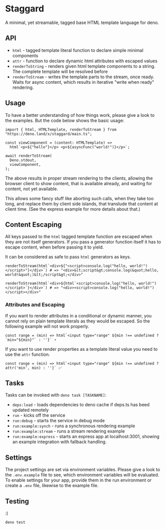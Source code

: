 # Staggard

A minimal, yet streamable, tagged base HTML template language for deno.

## API

- `html` - tagged template literal function to declare simple minimal components
- `attr` - function to declare dynamic html attributes with escaped values
- `renderToString` - renders given html template components to a string. The
  complete template will be resolved before
- `renderToStream` - writes the template parts to the stream, once ready. Waits
  for async content, which results in iterative "write when ready" rendering.

## Usage

To have a better understanding of how things work, please give a look to the
examples. But the code below shows the basic usage:

```
import { html, HTMLTemplate, renderToStream } from "https://deno.land/x/staggard/main.ts";

const viewComponent = (content: HTMLTemplate) =>
  html`<p>${"hello"}</p> <p>${asyncFunc("world!")}</p>`;

await renderToStream(
  Deno.stdout,
  viewComponent,
);
```

The above results in proper stream rendering to the clients, allowing the
browser client to show content, that is available already, and waiting for
content, not yet available.

This allows some fancy stuff like aborting such calls, when they take too long,
and replace them by client side islands, that translude that content at client
time. (See the express example for more details about that.)

## Content Escaping

All keys passed to the `html` tagged template function are escaped when they are
not itself generators. If you pass a generator function itself it has to escape
content, when before passing it to yield.

It can be considered as safe to pass `html` generators as keys.

```
renderToStream(html`<div>${"<script>console.log("hello, world!")</script>"}</div>`) # => "<div>&lt;script&gt;console.log(&quot;hello, world!&quot;)&lt;/script&gt;</div>"

renderToStream(html`<div>${html`<script>console.log("hello, world!")</script>`}</div>`) # => "<div><script>console.log("hello, world!")</script></div>"
```

### Attributes and Escaping

If you want to render attributes in a conditional or dynamic manner, you cannot
rely on plain template literals as they would be escaped. So the following
example will not work properly.

```
const range = (min) => html`<input type="range" ${min !== undefined ? `min="${min}"` : ''}` ⚡️
```

If you want to use render properties as a template literal value you need to use
the `attr` function.

```
const range = (min) => html`<input type="range" ${min !== undefined ? attr('min', min) : ''}` ✅
```

## Tasks

Tasks can be invoked with `deno task [TASKNAME]`:

- `deps:load` - loads dependencies to deno cache if deps.ts has beed updated
  remotely
- `run` - kicks off the service
- `run:debug` - starts the service in debug mode
- `run:example:synch` - runs a synchronous rendering example
- `run:example:stream` - runs a stream rendering example
- `run:example:express` - starts an express app at localhost:3001, showing an
  example integration with fallback handling.

## Settings

The project settings are set via environment variables. Please give a look to
the `.env.example` file to see, which environment variables will be evaluated.
To enable settings for your app, provide them in the run environment or create a
`.env` file, likewise to the example file.

## Testing

:)

```
deno test
```
